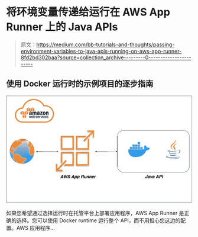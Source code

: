 # 将环境变量传递给运行在 AWS App Runner 上的 Java APIs

> 原文：<https://medium.com/bb-tutorials-and-thoughts/passing-environment-variables-to-java-apis-running-on-aws-app-runner-8fd2bd302baa?source=collection_archive---------0----------------------->

## 使用 Docker 运行时的示例项目的逐步指南

![](img/0e1b64a31b703986fd9be0d1d7b4a3a6.png)

如果您希望通过选择运行时在托管平台上部署应用程序，AWS App Runner 是正确的选择。您可以使用 Docker runtime 运行整个 API，而不用担心您这边的配置。AWS 应用程序…